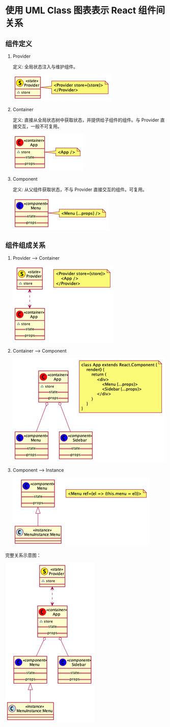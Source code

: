 # 使用 UML Class 图表表示 React 组件间关系

## 组件定义

1. Provider

    定义: 全局状态注入与维护组件。

    ![Providor](images/components/state.png)

2. Container

    定义: 直接从全局状态树中获取状态，并提供给子组件的组件。与 Provider 直接交互，一般不可复用。

    ![Container](images/components/container-app.png)

2. Component

    定义: 从父组件获取状态，不与 Provider 直接交互的组件。可复用。

    ![Component](images/components/Component-menu.png)

## 组件组成关系

1. Provider --> Container

    ![Provider --> Container](images/association/state-container.png)

2. Container --> Component

    ![Container --> Component](images/association/container-component.png)

3. Component --> Instance

    ![Component --> Instance](images/association/component-instance.png)

完整关系示意图：

![](images/association/association-all-01.png)